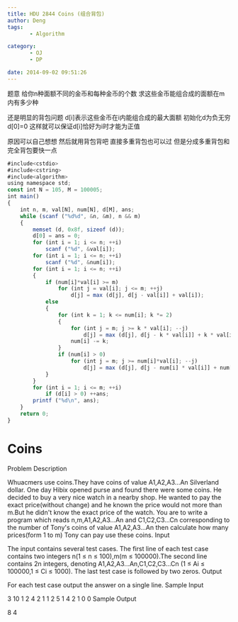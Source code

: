```yaml
---
title: HDU 2844 Coins (组合背包)
author: Deng
tags: 
       - Algorithm

category: 
       - OJ
       - DP

date: 2014-09-02 09:51:26
---
```

题意 给你n种面额不同的金币和每种金币的个数 求这些金币能组合成的面额在m内有多少种

还是明显的背包问题 d[i]表示这些金币在i内能组合成的最大面额 初始化d为负无穷 d[0]=0 这样就可以保证d[i]恰好为i时才能为正值

原因可以自己想想 然后就用背包背吧 直接多重背包也可以过 但是分成多重背包和完全背包要快一点

```js 
#include<cstdio>
#include<cstring>
#include<algorithm>
using namespace std;
const int N = 105, M = 100005;
int main()
{
    int n, m, val[N], num[N], d[M], ans;
    while (scanf ("%d%d", &n, &m), n && m)
    {
        memset (d, 0x8f, sizeof (d));
        d[0] = ans = 0;
        for (int i = 1; i <= n; ++i)
            scanf ("%d", &val[i]);
        for (int i = 1; i <= n; ++i)
            scanf ("%d", &num[i]);
        for (int i = 1; i <= n; ++i)
        {
            if (num[i]*val[i] >= m)
                for (int j = val[i]; j <= m; ++j)
                    d[j] = max (d[j], d[j - val[i]] + val[i]);
            else
            {
                for (int k = 1; k <= num[i]; k *= 2)
                {
                    for (int j = m; j >= k * val[i]; --j)
                        d[j] = max (d[j], d[j - k * val[i]] + k * val[i]);
                    num[i] -= k;
                }
                if (num[i] > 0)
                    for (int j = m; j >= num[i]*val[i]; --j)
                        d[j] = max (d[j], d[j - num[i] * val[i]] + num[i] * val[i]);
            }
        }
        for (int i = 1; i <= m; ++i)
            if (d[i] > 0) ++ans;
        printf ("%d\n", ans);
    }
    return 0;
}
```

# Coins

Problem Description

Whuacmers use coins.They have coins of value A1,A2,A3...An Silverland dollar. One day Hibix opened purse and found there were some coins. He decided to buy a very nice watch in a nearby shop. He wanted to pay the exact price(without change) and he known the price would not more than m.But he didn't know the exact price of the watch.
You are to write a program which reads n,m,A1,A2,A3...An and C1,C2,C3...Cn corresponding to the number of Tony's coins of value A1,A2,A3...An then calculate how many prices(form 1 to m) Tony can pay use these coins.
Input

The input contains several test cases. The first line of each test case contains two integers n(1 ≤ n ≤ 100),m(m ≤ 100000).The second line contains 2n integers, denoting A1,A2,A3...An,C1,C2,C3...Cn (1 ≤ Ai ≤ 100000,1 ≤ Ci ≤ 1000). The last test case is followed by two zeros.
Output

For each test case output the answer on a single line.
Sample Input

3 10 1 2 4 2 1 1 2 5 1 4 2 1 0 0
Sample Output

8 4